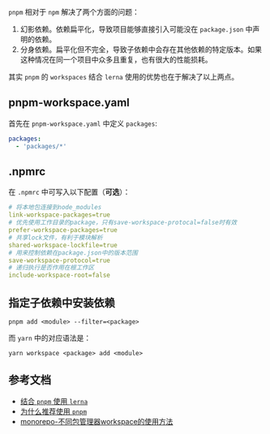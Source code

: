 `pnpm` 相对于 `npm` 解决了两个方面的问题：

1. 幻影依赖。依赖扁平化，导致项目能够直接引入可能没在 `package.json` 中声明的依赖。
2. 分身依赖。扁平化但不完全，导致子依赖中会存在其他依赖的特定版本。如果这种情况在同一个项目中众多且重复，也有很大的性能损耗。

其实 `pnpm` 的 `workspaces` 结合 `lerna` 使用的优势也在于解决了以上两点。

## pnpm-workspace.yaml

首先在 `pnpm-workspace.yaml` 中定义 `packages`:

```yaml
packages:
  - 'packages/*'
```

## .npmrc

在 `.npmrc` 中可写入以下配置（**可选**）：

```yaml
# 将本地包连接到node_modules
link-workspace-packages=true
# 优先使用工作目录的package，只有save-workspace-protocal=false时有效
prefer-workspace-packages=true
# 共享lock文件，有利于模块解析
shared-workspace-lockfile=true
# 用来控制依赖在package.json中的版本范围
save-workspace-protocol=true
# 递归执行是否作用在根工作区
include-workspace-root=false
```

## 指定子依赖中安装依赖

```shell
pnpm add <module> --filter=<package>
```

而 `yarn` 中的对应语法是：

```shell
yarn workspace <package> add <module>
```

## 参考文档

- [结合 `pnpm` 使用 `lerna`](https://lerna.js.org/docs/recipes/using-pnpm-with-lerna)
- [为什么推荐使用 `pnpm`](https://zhuanlan.zhihu.com/p/419399115)
- [monorepo-不同包管理器workspace的使用方法](https://auu.zone/post/workspace)
